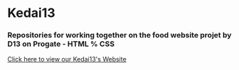 # Kedai13
<h3>
Repositories for working together on the food website projet
by D13 on Progate - HTML % CSS
</h3>
  
[Click here to view our Kedai13's Website](https://xasecs.github.io/Kedai13/)
